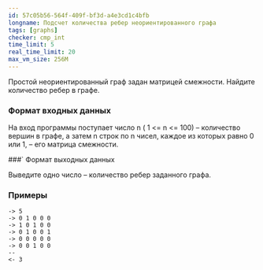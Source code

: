 ```yaml
---
id: 57c05b56-564f-409f-bf3d-a4e3cd1c4bfb
longname: Подсчет количества ребер неориентированного графа
tags: [graphs]
checker: cmp_int
time_limit: 5
real_time_limit: 20
max_vm_size: 256M
---
```


Простой неориентированный граф задан матрицей смежности. Найдите количество ребер в графе.

### Формат входных данных

На вход программы поступает число n ( 1 <= n <= 100) – количество вершин в графе, а затем n строк по n чисел, каждое из которых равно 0 или 1, – его матрица смежности.

###` Формат выходных данных

Выведите одно число – количество ребер заданного графа.

### Примеры

```
-> 5
-> 0 1 0 0 0
-> 1 0 1 0 0
-> 0 1 0 0 1
-> 0 0 0 0 0
-> 0 0 1 0 0
--
<- 3
```